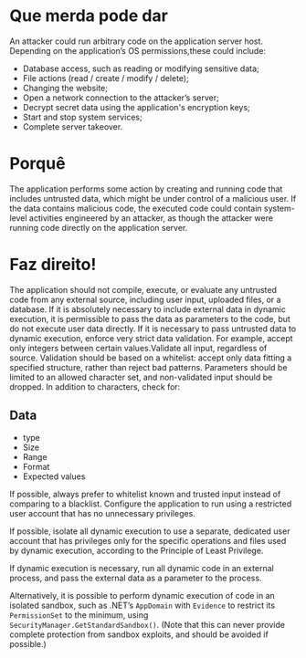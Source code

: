 ﻿# Que merda pode dar

An attacker could run arbitrary code on the application server host. Depending on the application’s OS permissions,these could include:
- Database access, such as reading or modifying sensitive data;
- File actions (read / create / modify / delete);
- Changing the website;
- Open a network connection to the attacker’s server;
- Decrypt secret data using the application's encryption keys;
- Start and stop system services;
- Complete server takeover.

# Porquê

The application performs some action by creating and running code that includes untrusted data, which might be under control of a malicious user. If the data contains malicious code, the executed code could contain system-level activities engineered by an attacker, as though the attacker were running code directly on the application server.

# Faz direito!

The application should not compile, execute, or evaluate any untrusted code from any external source, including user input, uploaded files, or a database. If it is absolutely necessary to include external data in dynamic execution, it is permissible to pass the data as parameters to the code, but do not execute user data directly.  If it is necessary to pass untrusted data to dynamic execution, enforce very strict data validation. For example, accept only integers between certain values.Validate all input, regardless of source. Validation should be based on a whitelist: accept only data fitting a specified structure, rather than reject bad patterns. Parameters should be limited to an allowed character set, and non-validated input should be dropped. In addition to characters, check for:
## Data 
- type
- Size
- Range
- Format
- Expected values

If possible, always prefer to whitelist known and trusted input instead of comparing to a blacklist.
Configure the application to run using a restricted user account that has no unnecessary privileges.

If possible, isolate all dynamic execution to use a separate, dedicated user account that has privileges only for the specific operations and files used by dynamic execution, according to the Principle of Least Privilege.

If dynamic execution is necessary, run all dynamic code in an external process, and pass the external data as a parameter to the process.

Alternatively, it is possible to perform dynamic execution of code in an isolated sandbox, such as .NET’s <code>AppDomain</code> with <code>Evidence</code> to restrict its <code>PermissionSet</code> to the minimum, using <code>SecurityManager.GetStandardSandbox()</code>. (Note that this can never provide complete protection from sandbox exploits, and should be avoided if possible.)